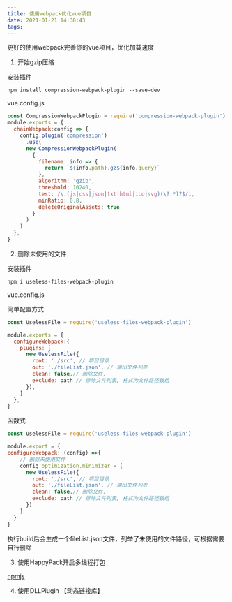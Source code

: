 ```yaml
---
title: 使用webpack优化vue项目
date: 2021-01-21 14:38:43
tags:
---
```



更好的使用webpack完善你的vue项目，优化加载速度


1. 开始gzip压缩


安装插件

```
npm install compression-webpack-plugin --save-dev
```

vue.config.js

```javascript
const CompressionWebpackPlugin = require('compression-webpack-plugin')
module.exports = {
  chainWebpack:config => {
    config.plugin('compression')
      .use(
      new CompressionWebpackPlugin(
        {
          filename: info => {
            return `${info.path}.gz${info.query}`
          },
          algorithm: 'gzip',
          threshold: 10240,
          test: /\.(js|css|json|txt|html|ico|svg)(\?.*)?$/i,
          minRatio: 0.8,
          deleteOriginalAssets: true
        }
      )
    )
  },
}
```


2. 删除未使用的文件

安装插件

```
npm i useless-files-webpack-plugin
```

vue.config.js

简单配置方式

``` javascript
const UselessFile = require('useless-files-webpack-plugin')

module.exports = {
  configureWebpack:{
    plugins: [
      new UselessFile({
        root: './src', // 项目目录
        out: './fileList.json', // 输出文件列表
        clean: false,// 删除文件,
        exclude: path // 排除文件列表, 格式为文件路径数组
      }),
    ]
  },
}
```

函数式

```javascript
const UselessFile = require('useless-files-webpack-plugin')

module.export = {
configureWebpack: (config) =>{
    // 删除未使用文件
    config.optimization.minimizer = [
      new UselessFile({
        root: './src', // 项目目录
        out: './fileList.json', // 输出文件列表
        clean: false,// 删除文件,
        exclude: path // 排除文件列表, 格式为文件路径数组
      })
    ]
  }
}
```

执行build后会生成一个fileList.json文件，列举了未使用的文件路径，可根据需要自行删除

3. 使用HappyPack开启多线程打包

[npmjs](https://www.npmjs.com/package/happypack)

4. 使用DLLPlugin 【动态链接库】



